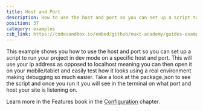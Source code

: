 ```yaml
---
title: Host and Port
description: How to use the host and port so you can set up a script to run the dev mode on a specific host and port to see your dev changes on your mobile
position: 37
category: examples
csb_link: https://codesandbox.io/embed/github/nuxt-academy/guides-examples/tree/master/03_features/07_configuration_host_port
---
```


This example shows you how to use the host and port so you can set up a script to run your project in dev mode on a specific host and port. This will use your ip address as opposed to localhost meaning you can then open it on your mobile/tablet and easily test how it looks using a real environment making debugging so much easier. Take a look at the package.json to see the script and once you run it you will see in the terminal on what port and host your site is listening on.

<base-alert type="next">

Learn more in the Features book in the [Configuration](/guides/features/configuration#edit-host-and-port) chapter.

</base-alert>

<code-sandbox :src="csb_link"></code-sandbox>

